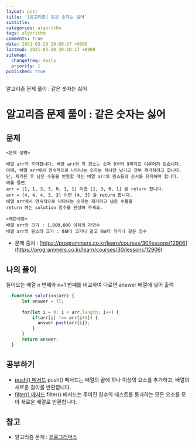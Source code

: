 ```yaml
---
layout: post
title: '[알고리즘] 같은 숫자는 싫어'
subtitle: 
categories: algorithm
tags: algorithm
comments: true
date: 2021-03-20 20:00:17 +0900
lastmod: 2021-03-20 20:10:17 +0900
sitemap:
  changefreq: daily
  priority: 1
published: true
---
```


알고리즘 문제 풀이 : 같은 숫자는 싫어<br />

# 알고리즘 문제 풀이 : 같은 숫자는 싫어

## 문제 
```text
<문제 설명>

배열 arr가 주어집니다. 배열 arr의 각 원소는 숫자 0부터 9까지로 이루어져 있습니다. 
이때, 배열 arr에서 연속적으로 나타나는 숫자는 하나만 남기고 전부 제거하려고 합니다. 
단, 제거된 후 남은 수들을 반환할 때는 배열 arr의 원소들의 순서를 유지해야 합니다. 
예를 들면,
arr = [1, 1, 3, 3, 0, 1, 1] 이면 [1, 3, 0, 1] 을 return 합니다.
arr = [4, 4, 4, 3, 3] 이면 [4, 3] 을 return 합니다.
배열 arr에서 연속적으로 나타나는 숫자는 제거하고 남은 수들을 
return 하는 solution 함수를 완성해 주세요.

<제한사항>
배열 arr의 크기 : 1,000,000 이하의 자연수
배열 arr의 원소의 크기 : 0보다 크거나 같고 9보다 작거나 같은 정수
```

* 문제 출처 : [https://programmers.co.kr/learn/courses/30/lessons/12906](https://programmers.co.kr/learn/courses/30/lessons/12906)


## 나의 풀이
들어오는 배열 n 번째와 n+1 번째를 비교하여 다르면 answer 배열에 넣어 출력

```javascript
  function solution(arr) {
      let answer = [];
      
      for(let i = 0; i < arr.length; i++) {
          if(arr[i] !== arr[i+1]) {
            answer.push(arr[i]);
          }
      }
      return answer;
  }
```



## 공부하기
- [push() 메서드](https://developer.mozilla.org/ko/docs/Web/JavaScript/Reference/Global_Objects/Array/push) 
push() 메서드는 배열의 끝에 하나 이상의 요소를 추가하고, 배열의 새로운 길이를 반환합니다.
- [filter() 메서드](https://developer.mozilla.org/ko/docs/Web/JavaScript/Reference/Global_Objects/Array/filter)
filter() 메서드는 주어진 함수의 테스트를 통과하는 모든 요소를 모아 새로운 배열로 반환합니다.



## 참고
- 알고리즘 문제 : [프로그래머스](https://programmers.co.kr)
